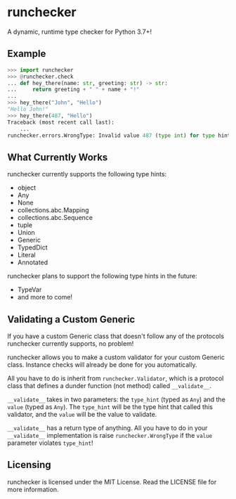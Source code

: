 # runchecker

A dynamic, runtime type checker for Python 3.7+!

## Example

```python
>>> import runchecker
>>> @runchecker.check
... def hey_there(name: str, greeting: str) -> str:
...     return greeting + " " + name + "!"
...
>>> hey_there("John", "Hello")
"Hello John!"
>>> hey_there(487, "Hello")
Traceback (most recent call last):
    ...
runchecker.errors.WrongType: Invalid value 487 (type int) for type hint str!
```

## What Currently Works

runchecker currently supports the following type hints:

- object
- Any
- None
- collections.abc.Mapping
- collections.abc.Sequence
- tuple
- Union
- Generic
- TypedDict
- Literal
- Annotated

runchecker plans to support the following type hints in the future:

- TypeVar
- and more to come!

## Validating a Custom Generic

If you have a custom Generic class that doesn't follow any of the protocols runchecker currently supports, no problem!

runchecker allows you to make a custom validator for your custom Generic class. Instance checks will already be done for you automatically.

All you have to do is inherit from `runchecker.Validator`, which is a protocol class that defines a dunder function (not method) called `__validate__`.

`__validate__` takes in two parameters: the `type_hint` (typed as `Any`) and the `value` (typed as `Any`). The `type_hint` will be the type hint that called this validator, and the `value` will be the value to validate.

`__validate__` has a return type of anything. All you have to do in your `__validate__` implementation is raise `runchecker.WrongType` if the `value` parameter violates `type_hint`!

## Licensing

runchecker is licensed under the MIT License. Read the LICENSE file for more information.
